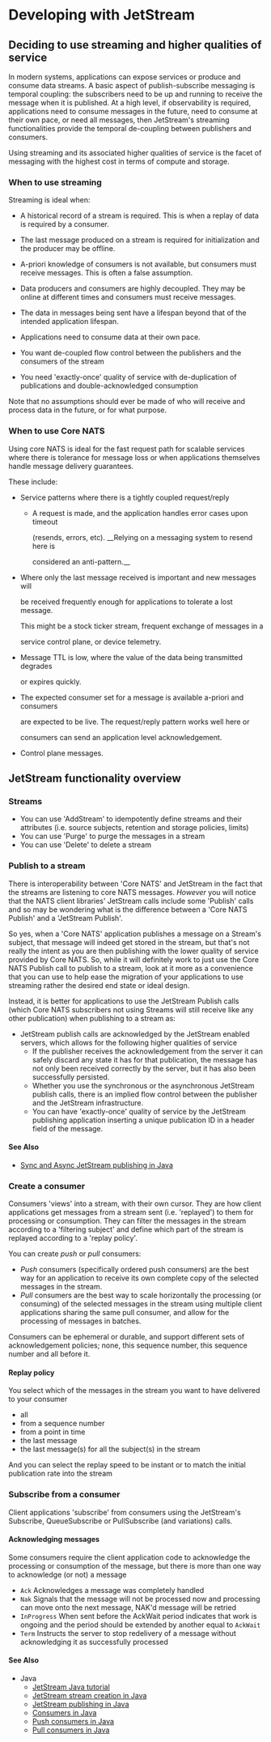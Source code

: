 # Developing with JetStream

## Deciding to use streaming and higher qualities of service

In modern systems, applications can expose services or produce and consume data streams. A basic aspect of publish-subscribe messaging is temporal coupling: the subscribers need to be up and running to receive the message when it is published. At a high level, if observability is required, applications need to consume messages in the future, need to consume at their own pace, or need all messages, then JetStream's streaming functionalities provide the temporal de-coupling between publishers and consumers.

Using streaming and its associated higher qualities of service is the facet of messaging with the highest cost in terms of compute and storage.

### When to use streaming

Streaming is ideal when:

* A historical record of a stream is required. This is when a replay of data is required by a consumer.

* The last message produced on a stream is required for initialization and the producer may be offline.

* A-priori knowledge of consumers is not available, but consumers must receive messages. This is often a false assumption.

* Data producers and consumers are highly decoupled. They may be online at different times and consumers must receive messages.

* The data in messages being sent have a lifespan beyond that of the intended application lifespan.

* Applications need to consume data at their own pace.

* You want de-coupled flow control between the publishers and the consumers of the stream

* You need 'exactly-once' quality of service with de-duplication of publications and double-acknowledged consumption

Note that no assumptions should ever be made of who will receive and process data in the future, or for what purpose.

### When to use Core NATS

Using core NATS is ideal for the fast request path for scalable services where there is tolerance for message loss or when applications themselves handle message delivery guarantees.

These include:

* Service patterns where there is a tightly coupled request/reply
    * A request is made, and the application handles error cases upon timeout

      \(resends, errors, etc\). __Relying on a messaging system to resend here is

      considered an anti-pattern.__
* Where only the last message received is important and new messages will

  be received frequently enough for applications to tolerate a lost message.

  This might be a stock ticker stream, frequent exchange of messages in a

  service control plane, or device telemetry.

* Message TTL is low, where the value of the data being transmitted degrades

  or expires quickly.

* The expected consumer set for a message is available a-priori and consumers

  are expected to be live. The request/reply pattern works well here or

  consumers can send an application level acknowledgement.

* Control plane messages.

## JetStream functionality overview

### Streams
  * You can use 'AddStream' to idempotently define streams and their attributes (i.e. source subjects, retention and storage policies, limits)
  * You can use 'Purge' to purge the messages in a stream
  * You can use 'Delete' to delete a stream


### Publish to a stream
There is interoperability between 'Core NATS' and JetStream in the fact that the streams are listening to core NATS messages. _However_ you will notice that the NATS client libraries' JetStream calls include some 'Publish' calls and so may be wondering what is the difference between a 'Core NATS Publish' and a 'JetStream Publish'.

So yes, when a 'Core NATS' application publishes a message on a Stream's subject, that message will indeed get stored in the stream, but that's not really the intent as you are then publishing with the lower quality of service provided by Core NATS. So, while it will definitely work to just use the Core NATS Publish call to publish to a stream, look at it more as a convenience that you can use to help ease the migration of your applications to use streaming rather the desired end state or ideal design.

Instead, it is better for applications to use the JetStream Publish calls (which Core NATS subscribers not using Streams will still receive like any other publication) when publishing to a stream as:
* JetStream publish calls are acknowledged by the JetStream enabled servers, which allows for the following higher qualities of service
    * If the publisher receives the acknowledgement from the server it can safely discard any state it has for that publication, the message has not only been received correctly by the server, but it has also been successfully persisted.
    * Whether you use the synchronous or the asynchronous JetStream publish calls, there is an implied flow control between the publisher and the JetStream infrastructure.
    * You can have 'exactly-once' quality of service by the JetStream publishing application inserting a unique publication ID in a header field of the message.

#### See Also
* [Sync and Async JetStream publishing in Java](https://nats.io/blog/sync-async-publish-java-client/#synchronous-and-asynchronous-publishing-with-the-nats-java-library)

### Create a consumer
    
Consumers 'views' into a stream, with their own cursor. They are how client applications get messages from a stream sent (i.e. 'replayed') to them for processing or consumption. They can filter the messages in the stream according to a 'filtering subject' and define which part of the stream is replayed according to a 'replay policy'.

You can create *push* or *pull* consumers:
* *Push* consumers (specifically ordered push consumers) are the best way for an application to receive its own complete copy of the selected messages in the stream.
* *Pull* consumers are the best way to scale horizontally the processing (or consuming) of the selected messages in the stream using multiple client applications sharing the same pull consumer, and allow for the processing of messages in batches.

Consumers can be ephemeral or durable, and support different sets of acknowledgement policies; none, this sequence number, this sequence number and all before it.

#### Replay policy

You select which of the messages in the stream you want to have delivered to your consumer
* all
* from a sequence number
* from a point in time
* the last message
* the last message(s) for all the subject(s) in the stream

And you can select the replay speed to be instant or to match the initial publication rate into the stream

### Subscribe from a consumer

Client applications 'subscribe' from consumers using the JetStream's Subscribe, QueueSubscribe or PullSubscribe (and variations) calls. 

#### Acknowledging messages
Some consumers require the client application code to acknowledge the processing or consumption of the message, but there is more than one way to acknowledge (or not) a message

* `Ack` Acknowledges a message was completely handled 
* `Nak` Signals that the message will not be processed now and processing can move onto the next message, NAK'd message will be retried 
* `InProgress` When sent before the AckWait period indicates that work is ongoing and the period should be extended by another equal to `AckWait` 
* `Term` Instructs the server to stop redelivery of a message without acknowledging it as successfully processed

#### See Also
* Java
  * [JetStream Java tutorial](https://nats.io/blog/hello-world-java-client/)
  * [JetStream stream creation in Java](https://nats.io/blog/jetstream-java-client-01-stream-create/)
  * [JetStream publishing in Java](https://nats.io/blog/jetstream-java-client-02-publish/)
  * [Consumers in Java](https://nats.io/blog/jetstream-java-client-03-consume/)
  * [Push consumers in Java](https://nats.io/blog/jetstream-java-client-04-push-subscribe/#jetstream-push-consumers-with-the-natsio-java-library)
  * [Pull consumers in Java](https://nats.io/blog/jetstream-java-client-05-pull-subscribe/#jetstream-pull-consumers-with-the-natsio-java-library)